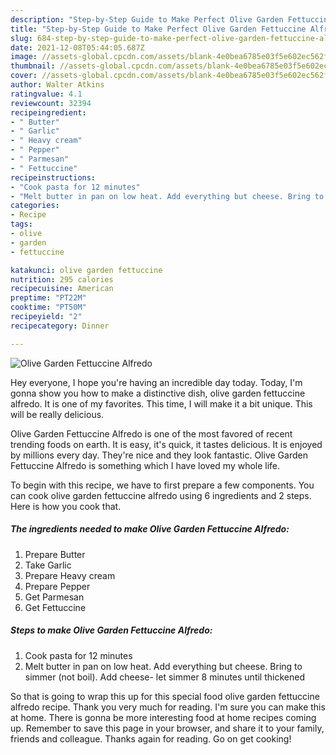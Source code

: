 ```yaml
---
description: "Step-by-Step Guide to Make Perfect Olive Garden Fettuccine Alfredo"
title: "Step-by-Step Guide to Make Perfect Olive Garden Fettuccine Alfredo"
slug: 684-step-by-step-guide-to-make-perfect-olive-garden-fettuccine-alfredo
date: 2021-12-08T05:44:05.687Z
image: //assets-global.cpcdn.com/assets/blank-4e0bea6785e03f5e602ec562f230caae08da540cada707380b4fe1bbebba43da.png
thumbnail: //assets-global.cpcdn.com/assets/blank-4e0bea6785e03f5e602ec562f230caae08da540cada707380b4fe1bbebba43da.png
cover: //assets-global.cpcdn.com/assets/blank-4e0bea6785e03f5e602ec562f230caae08da540cada707380b4fe1bbebba43da.png
author: Walter Atkins
ratingvalue: 4.1
reviewcount: 32394
recipeingredient:
- " Butter"
- " Garlic"
- " Heavy cream"
- " Pepper"
- " Parmesan"
- " Fettuccine"
recipeinstructions:
- "Cook pasta for 12 minutes"
- "Melt butter in pan on low heat. Add everything but cheese. Bring to simmer (not boil). Add cheese- let simmer 8 minutes until thickened"
categories:
- Recipe
tags:
- olive
- garden
- fettuccine

katakunci: olive garden fettuccine 
nutrition: 295 calories
recipecuisine: American
preptime: "PT22M"
cooktime: "PT50M"
recipeyield: "2"
recipecategory: Dinner

---
```



![Olive Garden Fettuccine Alfredo](//assets-global.cpcdn.com/assets/blank-4e0bea6785e03f5e602ec562f230caae08da540cada707380b4fe1bbebba43da.png)

Hey everyone, I hope you're having an incredible day today. Today, I'm gonna show you how to make a distinctive dish, olive garden fettuccine alfredo. It is one of my favorites. This time, I will make it a bit unique. This will be really delicious.



Olive Garden Fettuccine Alfredo is one of the most favored of recent trending foods on earth. It is easy, it's quick, it tastes delicious. It is enjoyed by millions every day. They're nice and they look fantastic. Olive Garden Fettuccine Alfredo is something which I have loved my whole life.


To begin with this recipe, we have to first prepare a few components. You can cook olive garden fettuccine alfredo using 6 ingredients and 2 steps. Here is how you cook that.

<!--inarticleads1-->

##### The ingredients needed to make Olive Garden Fettuccine Alfredo:

1. Prepare  Butter
1. Take  Garlic
1. Prepare  Heavy cream
1. Prepare  Pepper
1. Get  Parmesan
1. Get  Fettuccine




<!--inarticleads2-->

##### Steps to make Olive Garden Fettuccine Alfredo:

1. Cook pasta for 12 minutes
1. Melt butter in pan on low heat. Add everything but cheese. Bring to simmer (not boil). Add cheese- let simmer 8 minutes until thickened




So that is going to wrap this up for this special food olive garden fettuccine alfredo recipe. Thank you very much for reading. I'm sure you can make this at home. There is gonna be more interesting food at home recipes coming up. Remember to save this page in your browser, and share it to your family, friends and colleague. Thanks again for reading. Go on get cooking!
